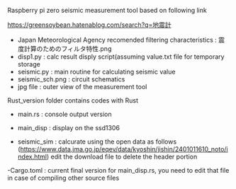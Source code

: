 Raspberry pi zero seismic measurement tool based on following link

https://greensoybean.hatenablog.com/search?q=地震計


- Japan Meteorological Agency recomended filtering characteristics : 震度計算のためのフィルタ特性.png
- disp1.py : calc result disply script(assuming value.txt file for temporary storage
- seismic.py : main routine for calculating seismic value
- seismic_sch.png : circuit schematics
- jpg file : outer view of the measurement tool


Rust_version folder contains codes with Rust 

- main.rs : console output version

- main_disp : display on the ssd1306

- seismic_sim : calcurate using the open data as follows
(https://www.data.jma.go.jp/eqev/data/kyoshin/jishin/2401011610_noto/index.html)
edit the download file to delete the header portion

-Cargo.toml : current final version for main_disp.rs, you need to edit that file in case of compiling other source files
